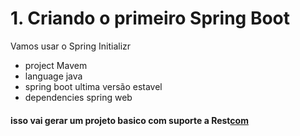 # 1. Criando o primeiro Spring Boot
Vamos usar o Spring Initializr
- project Mavem
- language java
- spring boot ultima versão estavel
- dependencies spring web

#### isso vai gerar um projeto basico com suporte a Rest[com](PrimeiroRest/src/main/java/com)